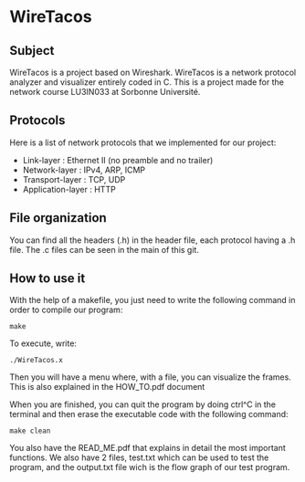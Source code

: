 # WireTacos

## Subject
WireTacos is a project based on Wireshark. WireTacos is a network protocol analyzer and visualizer entirely coded in C. This is a project made for the network course LU3IN033 at Sorbonne Université.

## Protocols
Here is a list of network protocols that we implemented for our project:
  - Link-layer : Ethernet II (no preamble and no trailer)
  - Network-layer : IPv4, ARP, ICMP
  - Transport-layer : TCP, UDP
  - Application-layer : HTTP

## File organization
You can find all the headers (.h) in the header file, each protocol having a .h file. The .c files can be seen in the main of this git.

## How to use it
With the help of a makefile, you just need to write the following command in order to compile our program:
```
make
```
To execute, write:
```
./WireTacos.x
```
Then you will have a menu where, with a file, you can visualize the frames. This is also explained in the  HOW_TO.pdf document

When you are finished, you can quit the program by doing ctrl^C in the terminal and then erase the executable code with the following command:
```
make clean
```
You also have the READ_ME.pdf that explains in detail the most important functions.
We also have 2 files, test.txt which can be used to test the program, and the output.txt file wich is the flow graph of our test program.
